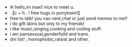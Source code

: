 - ✇ hello,im maxi! nice to meet u.
- 【c + h . ! free hugs in ponytown!】
- free to talk! you can vent,chat or just send memes to me!!
- i do gift skins but only to my friends!
- i like music,singing,cooking and coding stuff.
- i am pansexsual,genderfuild and trans.
- dni list! ; homophobic,raisist and other.
  
